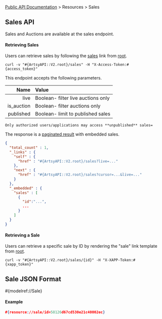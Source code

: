 [Public API Documentation](/v2) &gt; Resources &gt; Sales

## Sales API

Sales and Auctions are available at the sales endpoint.

#### Retrieving Sales

Users can retrieve sales by following the [sales](#{ArtsyAPI::V2.root}/sales) link from [root](#{ArtsyAPI::V2.root}).

```
curl -v "#{ArtsyAPI::V2.root}/sales" -H "X-Access-Token:#{access_token}"
```

This endpoint accepts the following parameters.

Name       | Value                                  |
----------:|:---------------------------------------|
live       | Boolean- filter live auctions only     |
is_auction | Boolean- filter auctions only          |
published  | Boolean- limit to published sales      |

``` alert[warning]
Only authorized users/applications may access **unpublished** sales=
```

The response is a [paginated result](/v2/docs/pagination) with embedded sales.

``` json
{
  "total_count" : 1,
  "_links" : {
    "self" : {
      "href" : "#{ArtsyAPI::V2.root}/sales?live=..."
    },
    "next" : {
      "href" : "#{ArtsyAPI::V2.root}/sales?cursor=...&live=..."
    }
  },
  "_embedded" : {
    "sales" : [
      {
        "id":"...",
        ...
      }
    ]
  }
}
```

#### Retrieving a Sale

Users can retrieve a specific sale by ID by rendering the "sale" link template from [root](#{ArtsyAPI::V2.root}).

```
curl -v "#{ArtsyAPI::V2.root}/sales/{id}" -H "X-XAPP-Token:#{xapp_token}"
```
## Sale JSON Format

#{modelref://Sale}

#### Example

``` json
#{resource://sale/id=58126d67cd530e21c40002ec}
```

